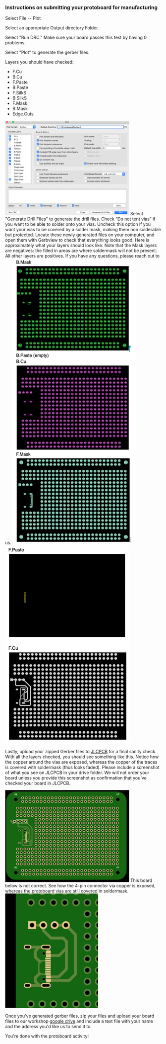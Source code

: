 ### Instructions on submitting your protoboard for manufacturing 
Select File -- Plot

Select an appropriate Output directory Folder.


Select "Run DRC." Make sure your board passes this test by having 0 problems.


Select "Plot" to generate the gerber files.


Layers you should have checked:
* F.Cu
* B.Cu
* F.Paste 
* B.Paste
* F.SilkS 
* B.SilkS
* F.Mask 
* B.Mask
* Edge.Cuts

<img width="400" src="../../Protoboard/Images/PlotView.png">
Select "Generate Drill Files" to generate the drill files.
Check “Do not tent vias” if you want to be able to solder onto your vias. Uncheck this option if you want your vias to be covered by a solder mask, making them non solderable but protected.
Locate these newly generated files on your computer, and open them with Gerbview to check that everything looks good. Here is approximately what your layers should look like. Note that the Mask layers are negatives: the filled in areas are where soldermask will not be present. All other layers are positives. If you have any questions, please reach out to us.


<img width="400" src="../../Protoboard/Images/FirstMasks.png">

<img width="400" src="../../Protoboard/Images/SecondMasks.png">

Lastly, upload your zipped Gerber files to [JLCPCB](https://cart.jlcpcb.com/quote) for a final sanity check. With all the layers checked, you should see something like this. Notice how the copper around the vias are exposed, whereas the copper of the traces is covered with soldermask (thus looks faded).
Please include a screenshot of what you see on JLCPCB in your drive folder. We will not order your board unless you provide this screenshot as confirmation that you’ve checked your board in JLCPCB. 

<img width="400" src="../../Protoboard/Images/CorrectSubmission.png">
This board below is not correct. See how the 4-pin connector via copper is exposed, whereas the protoboard vias are still covered in soldermask.
 
<img width="300" src="../../Protoboard/Images/IncorrectSubmission.png">

Once you've generated gerber files, zip your files and upload your board files to our workshop [google drive](https://drive.google.com/open?id=13aihW4muVBcD2FowuLPLqWqLCCmaQ_uM) and include a text file with your name and the address you'd like us to send it to.

You're done with the protoboard activity!

